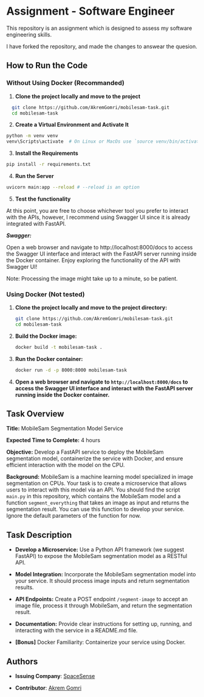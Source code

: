 # Assignment - Software Engineer

This repository is an assignment which is designed to assess my software engineering skills.

I have forked the repository, and made the changes to answear the quesion.

## How to Run the Code

### Without Using Docker (Recommanded)

1. **Clone the project locally and move to the project**

```bash
  git clone https://github.com/AkremGomri/mobilesam-task.git
  cd mobilesam-task
```

2. **Create a Virtual Environment and Activate It**

```bash
python -m venv venv
venv\Scripts\activate  # On Linux or MacOs use `source venv/bin/activate`
```

3. **Install the Requirements**

```bash
pip install -r requirements.txt
```

4. **Run the Server**
```bash
uvicorn main:app --reload # --reload is an option
```

5. **Test the functionality**
   
At this point, you are free to choose whichever tool you prefer to interact with the APIs, however, I recommend using Swagger UI since it is already integrated with FastAPI.

***Swagger:***

Open a web browser and navigate to http://localhost:8000/docs to access the Swagger UI interface and interact with the FastAPI server running inside the Docker container.
Enjoy exploring the functionality of the API with Swagger UI!

Note: Processing the image might take up to a minute, so be patient.

### Using Docker (Not tested)

1. **Clone the project locally and move to the project directory:**
    ```bash
    git clone https://github.com/AkremGomri/mobilesam-task.git
    cd mobilesam-task
    ```

2. **Build the Docker image:**
    ```bash
    docker build -t mobilesam-task .
    ```

3. **Run the Docker container:**
    ```bash
    docker run -d -p 8000:8000 mobilesam-task
    ```

4. **Open a web browser and navigate to `http://localhost:8000/docs` to access the Swagger UI interface and interact with the FastAPI server running inside the Docker container.**

## Task Overview

**Title:** MobileSam Segmentation Model Service

**Expected Time to Complete:** 4 hours

**Objective:** Develop a FastAPI service to deploy the MobileSam segmentation model, containerize the service with Docker, and ensure efficient interaction with the model on the CPU.

**Background:**
MobileSam is a machine learning model specialized in image segmentation on CPUs. Your task is to create a microservice that allows users to interact with this model via an API. You should find the script `main.py` in this repository, which contains the MobileSam model and a function `segment_everything` that takes an image as input and returns the segmentation result. You can use this function to develop your service. Ignore the default parameters of the function for now.

## Task Description

- **Develop a Microservice:** Use a Python API framework (we suggest FastAPI) to expose the MobileSam segmentation model as a RESTful API.
  
- **Model Integration:** Incorporate the MobileSam segmentation model into your service. It should process image inputs and return segmentation results.
  
- **API Endpoints:** Create a POST endpoint `/segment-image` to accept an image file, process it through MobileSam, and return the segmentation result.
  
- **Documentation:** Provide clear instructions for setting up, running, and interacting with the service in a README.md file.

- **[Bonus]** Docker Familiarity: Containerize your service using Docker.


## Authors

- **Issuing Company**: [SpaceSense](https://github.com/rohan-spacesense)

- **Contributor**: [Akrem Gomri](https://github.com/AkremGomri/)

